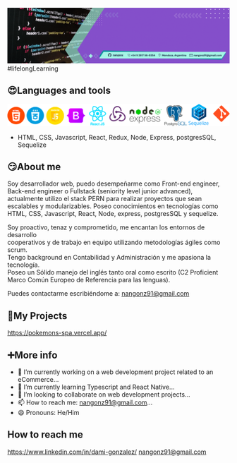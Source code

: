 ![profilePic](./src/github-profile.gif)
#lifelongLearning

## 😍Languages and tools
![languages and tools](./src/fullstack.png)

- HTML, CSS, Javascript, React, Redux, Node, Express, postgresSQL, Sequelize

## 😏About me

Soy desarrollador web, puedo desempeñarme como Front-end engineer,  
Back-end engineer o Fullstack (seniority level junior advanced),  
actualmente utilizo el stack PERN para realizar proyectos que sean  
escalables y modularizables. Poseo conocimientos en tecnologías como  
HTML, CSS, Javascript, React, Node, express, postgresSQL y sequelize. 

Soy proactivo, tenaz y comprometido, me encantan los entornos de desarrollo  
cooperativos y de trabajo en equipo utilizando metodologías ágiles como scrum.  
Tengo background en Contabilidad y Administración y me apasiona la tecnología.  
Poseo un Sólido manejo del inglés tanto oral como escrito (C2 Proficient  
Marco Común Europeo de Referencia para las lenguas).

Puedes contactarme escribiéndome a:
nangonz91@gmail.com

## 📎My Projects
https://pokemons-spa.vercel.app/

## ➕More info
- 🔭 I’m currently working on a web development project related to an eCommerce...
- 🌱 I’m currently learning Typescript and React Native...
- 👯 I’m looking to collaborate on web development projects...
- 📫 How to reach me: nangonz91@gmail.com...
- 😄 Pronouns: He/Him

## How to reach me
https://www.linkedin.com/in/dami-gonzalez/
nangonz91@gmail.com